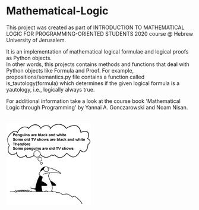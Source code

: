 # Mathematical-Logic

This project was created as part of INTRODUCTION TO MATHEMATICAL LOGIC FOR PROGRAMMING-ORIENTED STUDENTS 2020 course @ Hebrew University of Jerusalem.

It is an implementation of mathematical logical formulae and logical proofs as Python objects. <br />
In other words, this projects contains methods and functions that deal with Python objects like Formula and Proof.
For example, propositions/semantics.py file contains a function called is_tautology(formula) which determines if the given logical formula is a yautology, i.e., logically always true. <br />

For additional information take a look at the course book 'Mathematical Logic through Programming' by Yannai A. Gonczarowski and Noam Nisan. <br /><br /><br />
![picture](images.png)
